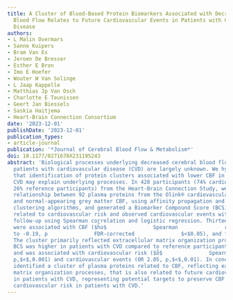 ```yaml
---
title: A Cluster of Blood-Based Protein Biomarkers Associated with Decreased Cerebral
  Blood Flow Relates to Future Cardiovascular Events in Patients with Cardiovascular
  Disease
authors:
- L Malin Overmars
- Sanne Kuipers
- Bram Van Es
- Jeroen De Bresser
- Esther E Bron
- Imo E Hoefer
- Wouter W Van Solinge
- L Jaap Kappelle
- Matthias Jp Van Osch
- Charlotte E Teunissen
- Geert Jan Biessels
- Saskia Haitjema
- Heart-Brain Connection Consortium
date: '2023-12-01'
publishDate: '2023-12-01'
publication_types:
- article-journal
publication: '*Journal of Cerebral Blood Flow & Metabolism*'
doi: 10.1177/0271678X231195243
abstract: 'Biological processes underlying decreased cerebral blood flow (CBF) in
  patients with cardiovascular disease (CVD) are largely unknown. We hypothesized
  that identification of protein clusters associated with lower CBF in patients with
  CVD may explain underlying processes. In 428 participants (74% cardiovascular diseases;
  26% reference participants) from the Heart-Brain Connection Study, we assessed the
  relationship between 92 plasma proteins from the Olink® cardiovascular III panel
  and normal-appearing grey matter CBF, using affinity propagation and hierarchical
  clustering algorithms, and generated a Biomarker Compound Score (BCS). The BCS was
  related to cardiovascular risk and observed cardiovascular events within 2-year
  follow-up using Spearman correlation and logistic regression. Thirteen proteins
  were associated with CBF ($h̊o$               Spearman               range: -0.10
  to -0.19, p               FDR-corrected               $<$0.05), and formed one cluster.
  The cluster primarily reflected extracellular matrix organization processes. The
  BCS was higher in patients with CVD compared to reference participants (p               FDR-corrected               $<$0.05)
  and was associated with cardiovascular risk ($o̊$               Spearman               0.42,
  p,$<$,0.001) and cardiovascular events (OR 2.05, p,$<$,0.01). In conclusion, we
  identified a cluster of plasma proteins related to CBF, reflecting extracellular
  matrix organization processes, that is also related to future cardiovascular events
  in patients with CVD, representing potential targets to preserve CBF and mitigate
  cardiovascular risk in patients with CVD.'
---
```

